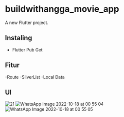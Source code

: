 # buildwithangga_movie_app

A new Flutter project.


## Instaling

- Flutter Pub Get

## Fitur 
-Route
-SliverList
-Local Data

## UI
![21](https://user-images.githubusercontent.com/103849124/196248748-eef52e92-48ba-4f86-aa00-82adbde3a262.jpg)
![WhatsApp Image 2022-10-18 at 00 55 04](https://user-images.githubusercontent.com/103849124/196248759-72dec535-abc9-4b6e-aa95-135121effb72.jpg)
![WhatsApp Image 2022-10-18 at 00 55 05](https://user-images.githubusercontent.com/103849124/196248763-7e7a2e18-e1bf-4783-928f-d86ed9e1987c.jpg)
